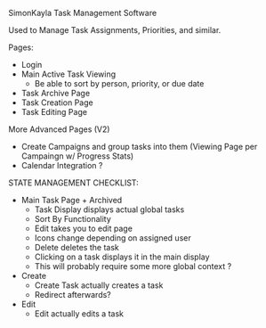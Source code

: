 SimonKayla Task Management Software

Used to Manage Task Assignments, Priorities, and similar.

Pages:

- Login
- Main Active Task Viewing
  - Be able to sort by person, priority, or due date
- Task Archive Page
- Task Creation Page
- Task Editing Page

More Advanced Pages (V2)

- Create Campaigns and group tasks into them (Viewing Page per Campaingn w/ Progress Stats)
- Calendar Integration ?

STATE MANAGEMENT CHECKLIST:

- Main Task Page + Archived
  - Task Display displays actual global tasks
  - Sort By Functionality
  - Edit takes you to edit page
  - Icons change depending on assigned user
  - Delete deletes the task
  - Clicking on a task displays it in the main display
  - This will probably require some more global context ?
- Create
  - Create Task actually creates a task
  - Redirect afterwards?
- Edit
  - Edit actually edits a task
